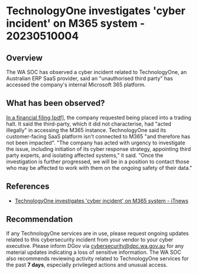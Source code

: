 # TechnologyOne investigates 'cyber incident' on M365 system - 20230510004

## Overview

The WA SOC has observed a cyber incident related to TechnologyOne, an Australian ERP SaaS provider, said an "unauthorised third party" has accessed the company's internal Microsoft 365 platform.

## What has been observed?

[In a financial filing \[pdf\]](https://www.asx.com.au/asx/statistics/displayAnnouncement.do?display=pdf&idsId=02664471), the company requested being placed into a trading halt. It said the third-party, which it did not characterise, had "acted illegally" in accessing the M365 instance. TechnologyOne said its customer-facing SaaS platform isn't connected to M365 "and therefore has not been impacted". "The company has acted with urgency to investigate the issue, including initiation of its cyber response strategy, appointing third party experts, and isolating affected systems," it said. "Once the investigation is further progressed, we will be in a position to contact those who may be affected to work with them on the ongoing safety of their data."

## References

- [TechnologyOne investigates 'cyber incident' on M365 system - iTnews](https://www.itnews.com.au/news/technologyone-investigates-cyber-incident-on-m365-system-594187)

## Recommendation

If any TechnologyOne services are in use, please request ongoing updates related to this cybersecurity incident from your vendor to your cyber executive. Please inform DGov via <cybersecurity@dpc.wa.gov.au> for any material updates indicating a loss of sensitive information. The WA SOC also recommends reviewing activity related to TechnologyOne services for the past **7 days**, especially privileged actions and unusual access.
